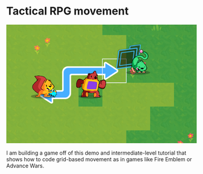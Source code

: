 # Tactical RPG movement

![](images/trpg-screenshot.png)

I am building a game off of this demo and intermediate-level tutorial that shows how to code grid-based movement as in games like Fire Emblem or Advance Wars.
